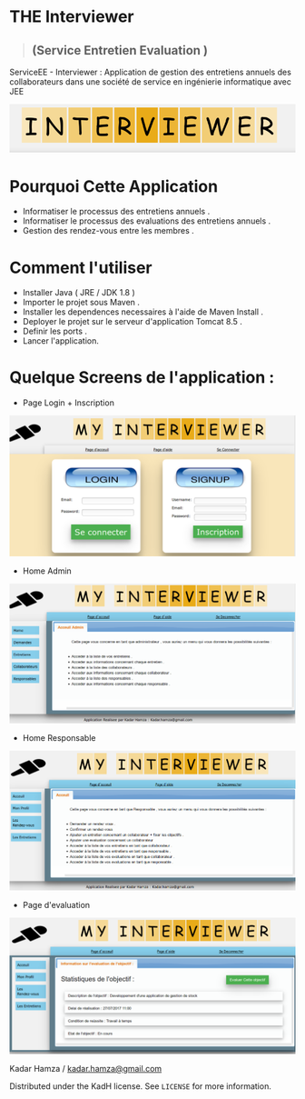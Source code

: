 # THE Interviewer 

> ## (Service Entretien Evaluation )


ServiceEE - Interviewer : Application de gestion des entretiens annuels des collaborateurs dans une société de service en ingénierie informatique avec JEE

![KadaH](src/main/webapp/img/Interviewer.png)

# Pourquoi Cette Application 

- Informatiser le processus des entretiens annuels .
- Informatiser le processus des evaluations des entretiens annuels .
- Gestion des rendez-vous entre les membres .

# Comment l'utiliser

- Installer Java ( JRE / JDK  1.8 )
- Importer le projet sous Maven .
- Installer les dependences necessaires à l'aide de Maven Install .
- Deployer le projet sur le serveur d'application Tomcat 8.5 .
- Definir les ports .
- Lancer l'application.

# Quelque Screens de l'application :

- Page Login + Inscription

![KadaH](src/main/webapp/img/LoginPage.png)

- Home Admin 

![KadaH](src/main/webapp/img/HomeAdmin.png)

- Home Responsable

![KadaH](src/main/webapp/img/HomeResponsable.png)

- Page d'evaluation 

![KadaH](src/main/webapp/img/HomeRespObj.png)

Kadar Hamza / kadar.hamza@gmail.com

Distributed under the KadH license. See ``LICENSE`` for more information.
